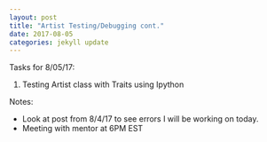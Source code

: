 ```yaml
---
layout: post
title: "Artist Testing/Debugging cont."
date: 2017-08-05
categories: jekyll update
---
```


Tasks for 8/05/17:
1. Testing Artist class with Traits using Ipython

Notes:
* Look at post from 8/4/17 to see errors I will be working on today.
* Meeting with mentor at 6PM EST

